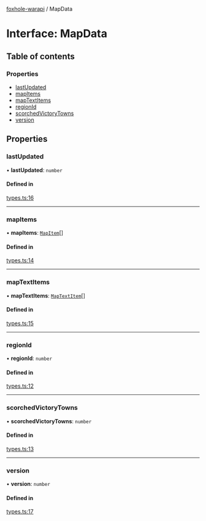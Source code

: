 [foxhole-warapi](../README.md) / MapData

# Interface: MapData

## Table of contents

### Properties

- [lastUpdated](MapData.md#lastupdated)
- [mapItems](MapData.md#mapitems)
- [mapTextItems](MapData.md#maptextitems)
- [regionId](MapData.md#regionid)
- [scorchedVictoryTowns](MapData.md#scorchedvictorytowns)
- [version](MapData.md#version)

## Properties

### lastUpdated

• **lastUpdated**: `number`

#### Defined in

[types.ts:16](https://github.com/art0rz/foxhole-warapi/blob/3b61061/src/types.ts#L16)

___

### mapItems

• **mapItems**: [`MapItem`](MapItem.md)[]

#### Defined in

[types.ts:14](https://github.com/art0rz/foxhole-warapi/blob/3b61061/src/types.ts#L14)

___

### mapTextItems

• **mapTextItems**: [`MapTextItem`](MapTextItem.md)[]

#### Defined in

[types.ts:15](https://github.com/art0rz/foxhole-warapi/blob/3b61061/src/types.ts#L15)

___

### regionId

• **regionId**: `number`

#### Defined in

[types.ts:12](https://github.com/art0rz/foxhole-warapi/blob/3b61061/src/types.ts#L12)

___

### scorchedVictoryTowns

• **scorchedVictoryTowns**: `number`

#### Defined in

[types.ts:13](https://github.com/art0rz/foxhole-warapi/blob/3b61061/src/types.ts#L13)

___

### version

• **version**: `number`

#### Defined in

[types.ts:17](https://github.com/art0rz/foxhole-warapi/blob/3b61061/src/types.ts#L17)
